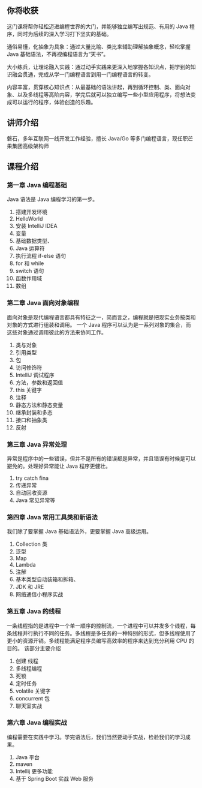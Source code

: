 ## 你将收获

这门课将帮你轻松迈进编程世界的大门，并能够独立编写出规范、有用的 Java 程序，同时为后续的深入学习打下坚实的基础。

通俗易懂，化抽象为具象：通过大量比喻、类比来辅助理解抽象概念，轻松掌握 Java 基础语法，不再视编程语言为“天书”。

大小练兵，让理论融入实践：通过动手实践来更深入地掌握各知识点，把学到的知识融会贯通，完成从学一门编程语言到用一门编程语言的转变。

内容丰富，贯穿核心知识点：从最基础的语法讲起，再到循环控制、类、面向对象、以及多线程等高阶内容，学完后就可以独立编写一些小型应用程序，将想法变成可以运行的程序，体验创造的乐趣。

## 讲师介绍

磐石，多年互联网一线开发工作经验，擅长 Java/Go 等多门编程语言，现任职芒果集团高级架构师

## 课程介绍

### 第一章 Java 编程基础

Java 语法是 Java 编程学习的第一步。

01. 搭建开发环境
02. HelloWorld
03. 安装 IntelliJ IDEA
04. 变量
05. 基础数据类型、
06. Java 运算符
07. 执行流程 if-else 语句
08. for 和 while
09. switch 语句
10. 函数作用域
11. 数组

### 第二章 Java 面向对象编程

面向对象是现代编程语言都具有特征之一，简而言之，编程就是把现实业务按类和对象的方式进行组装和调用。
一个 Java 程序可以认为是一系列对象的集合，而这些对象通过调用彼此的方法来协同工作。

01. 类与对象
02. 引用类型
03. 包
04. 访问修饰符
05. IntelliJ 调试程序
06. 方法，参数和返回值
07. this 关键字
08. 注释
09. 静态方法和静态变量
10. 继承封装和多态
11. 接口和抽象类
12. 反射

### 第三章 Java 异常处理

异常是程序中的一些错误，但并不是所有的错误都是异常，并且错误有时候是可以避免的。处理好异常能让 Java 程序更健壮。

01. try catch fina
02. 传递异常
03. 自动回收资源
04. Java 常见异常等

### 第四章 Java 常用工具类和新语法

我们除了要掌握 Java 基础语法外，更要掌握 Java 高级运用。

01. Collection 类
02. 泛型
03. Map
04. Lambda
05. 注解
06. 基本类型自动装箱和拆箱、
07. JDK 和 JRE
08. 网络通信小程序实战

### 第五章 Java 的线程

一条线程指的是进程中一个单一顺序的控制流，一个进程中可以并发多个线程，每条线程并行执行不同的任务。多线程是多任务的一种特别的形式，但多线程使用了更小的资源开销。多线程能满足程序员编写高效率的程序来达到充分利用 CPU 的目的。
该部分主要介绍

01. 创建 线程
02. 多线程编程
03. 死锁
04. 定时任务
05. volatile 关键字
06. concurrent 包
07. 聊天室实战

### 第六章 Java 编程实战

编程需要在实践中学习。学完语法后，我们当然要动手实战，检验我们的学习成果。

01. Java 平台
02. maven
03. Intellij 更多功能
04. 基于 Spring Boot 实战 Web 服务
